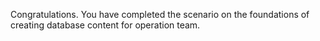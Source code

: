 Congratulations. You have completed the scenario on the foundations of creating database content for operation team.
